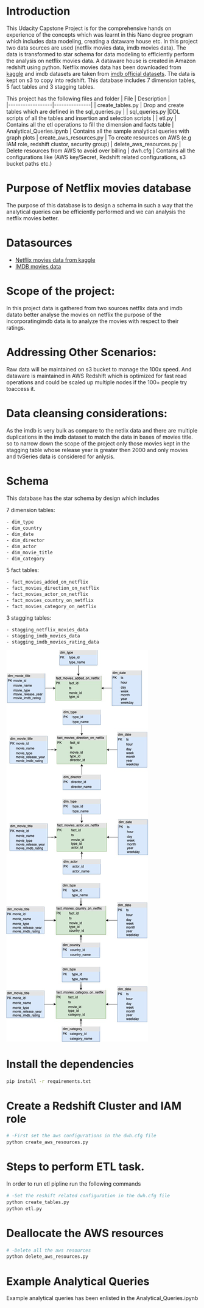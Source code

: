 
# Introduction 
This Udacity Capstone Project is for the comprehensive hands on experience of the concepts which was learnt in this Nano degree program which includes data modeling, creating a dataware house etc. 
In this project two data sources are used (netflix movies data, imdb movies data). The data is transformed to star schema for data modeling to efficiently perform the analysis on netflix movies data.
 A dataware house is created in Amazon redshift using python. Netflix movies data has been downloaded from [kaggle](https://www.kaggle.com/shivamb/netflix-shows) and imdb datasets are taken from [imdb official datasets](https://datasets.imdbws.com/). The data is kept on s3 to copy into redshift. This database includes 7 dimension tables, 5 fact tables and 3 stagging tables.
 
This project has the following files and folder
| File	           |  Description  |  
|------------------|---------------|
| create_tables.py |  Drop and create tables which are defined in the sql_queries.py | 
| sql_queries.py         |DDL scripts of all the tables and insertion and selection scripts   | 
| etl.py |  Contains all the etl operations to fill the dimension and facts table
| Analytical_Queries.ipynb |  Contains all the sample analytical queries with graph plots
| create_aws_resources.py |  To create resources on AWS (e.g IAM role, redshift clustor, security group)
| delete_aws_resources.py |  Delete resources from AWS to avoid over billing
| dwh.cfg |  Contains all the configurations like (AWS key/Secret, Redshift related configurations, s3 bucket paths etc.) 

# Purpose of Netflix movies database
The purpose of this database is to design a schema in such a way that the analytical queries can be efficiently performed and we can analysis the netflix movies better. 

# Datasources

- [Netflix movies data from kaggle](https://www.kaggle.com/shivamb/netflix-shows)
- [IMDB movies data](https://datasets.imdbws.com/)

# Scope of the project:

In this project data is gathered from two sources netflix data and imdb datato better analyse the movies on netflix the purpose of the incorporatingimdb data is to analyze the movies with respect to their ratings. 

# Addressing Other Scenarios:
Raw data will be maintained on s3 bucket to manage the 100x speed. And dataware is maintained in AWS Redshift which is optimized for fast read operations and could be scaled up multiple nodes if the 100+ people try toaccess it.

# Data cleansing considerations:

As the imdb is very bulk as compare to the netlix data and there are multiple duplications in the imdb dataset to match the data in bases of movies title. so to narrow down the scope of the project only those movies kept in the stagging table whose release year is greater then 2000 and only movies and tvSeries data is considered for anlysis.

# Schema
This database has the star schema by design which includes

7 dimension tables: 
    
    - dim_type
    - dim_country 
    - dim_date
    - dim_director
    - dim_actor 
    - dim_movie_title
    - dim_category

5 fact tables: 

    - fact_movies_added_on_netflix
    - fact_movies_direction_on_netflix
    - fact_movies_actor_on_netflix
    - fact_movies_country_on_netflix
    - fact_movies_category_on_netflix

3 stagging tables:

    - stagging_netflix_movies_data
    - stagging_imdb_movies_data
    - stagging_imdb_movies_rating_data
    

![DB Schema](https://github.com/haseebahmad95/Capston-Project/blob/master/Capston_Project.jpg)

# Install the dependencies
``` bash
pip install -r requirements.txt
```

# Create a Redshift Cluster and IAM role
``` bash
# -First set the aws configurations in the dwh.cfg file
python create_aws_resources.py
```
# Steps to perform ETL task.
In order to run etl pipline run the following commands
```bash
# -Set the reshift related configuration in the dwh.cfg file
python create_tables.py 
python etl.py 
```
# Deallocate the AWS resources
``` bash
# -Delete all the aws resources
python delete_aws_resources.py
```

# Example Analytical Queries

Example analytical queries has been enlisted in the Analytical_Queries.ipynb

